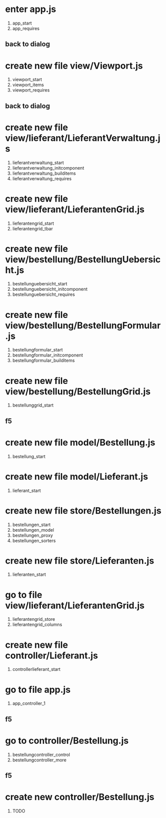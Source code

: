 # enter app.js
1. app_start
1. app_requires

## back to dialog

# create new file view/Viewport.js
1. viewport_start
1. viewport_items
1. viewport_requires

## back to dialog

# create new file view/lieferant/LieferantVerwaltung.js
1. lieferantverwaltung_start
1. lieferantverwaltung_initcomponent
1. lieferantverwaltung_builditems
1. lieferantverwaltung_requires

# create new file view/lieferant/LieferantenGrid.js
1. lieferantengrid_start
1. lieferantengrid_tbar

# create new file view/bestellung/BestellungUebersicht.js
1. bestellunguebersicht_start
1. bestellunguebersicht_initcomponent
1. bestellunguebersicht_requires

# create new file view/bestellung/BestellungFormular.js
1. bestellungformular_start
1. bestellungformular_initcomponent
1. bestellungformular_builditems

# create new file view/bestellung/BestellungGrid.js
1. bestellunggrid_start

## f5

# create new file model/Bestellung.js
1. bestellung_start

# create new file model/Lieferant.js
1. lieferant_start

# create new file store/Bestellungen.js
1. bestellungen_start
1. bestellungen_model
1. bestellungen_proxy
1. bestellungen_sorters

# create new file store/Lieferanten.js
1. lieferanten_start

# go to file view/lieferant/LieferantenGrid.js
1. lieferantengrid_store
1. lieferantengrid_columns

# create new file controller/Lieferant.js
1. controllerlieferant_start

# go to file app.js
1. app_controller_1

## f5

# go to controller/Bestellung.js
1. bestellungcontroller_control
1. bestellungcontroller_more

## f5

# create new controller/Bestellung.js
1. TODO